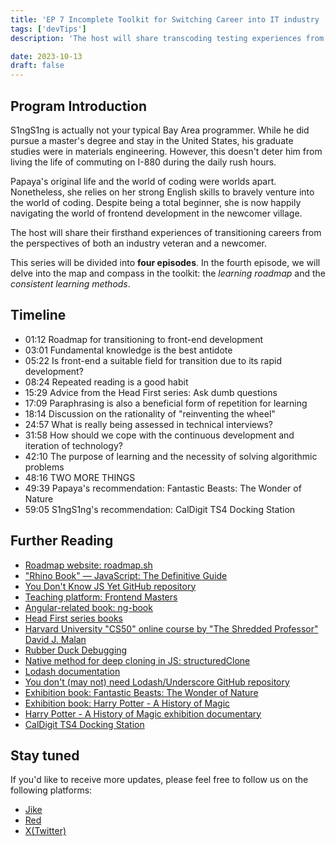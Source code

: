```yaml
---
title: 'EP 7 Incomplete Toolkit for Switching Career into IT industry | Roadmap'
tags: ['devTips']
description: 'The host will share transcoding testing experiences from the perspectives of both an experienced professional and a newcomer. This series will consist of four episodes, and in the fourth episode, we will explore the map and compass in the toolkit: the learning roadmap and the consistent learning methods throughout.'

date: 2023-10-13
draft: false
---
```


## Program Introduction

S1ngS1ng is actually not your typical Bay Area programmer. While he did pursue a master's degree and stay in the United States, his graduate studies were in materials engineering. However, this doesn't deter him from living the life of commuting on I-880 during the daily rush hours.

Papaya's original life and the world of coding were worlds apart. Nonetheless, she relies on her strong English skills to bravely venture into the world of coding. Despite being a total beginner, she is now happily navigating the world of frontend development in the newcomer village.

The host will share their firsthand experiences of transitioning careers from the perspectives of both an industry veteran and a newcomer.

This series will be divided into **four episodes**. In the fourth episode, we will delve into the map and compass in the toolkit: the _learning roadmap_ and the _consistent learning methods_.

## Timeline

- 01:12 Roadmap for transitioning to front-end development
- 03:01 Fundamental knowledge is the best antidote
- 05:22 Is front-end a suitable field for transition due to its rapid development?
- 08:24 Repeated reading is a good habit
- 15:29 Advice from the Head First series: Ask dumb questions
- 17:09 Paraphrasing is also a beneficial form of repetition for learning
- 18:14 Discussion on the rationality of "reinventing the wheel"
- 24:57 What is really being assessed in technical interviews?
- 31:58 How should we cope with the continuous development and iteration of technology?
- 42:10 The purpose of learning and the necessity of solving algorithmic problems
- 48:16 TWO MORE THINGS
- 49:39 Papaya's recommendation: Fantastic Beasts: The Wonder of Nature
- 59:05 S1ngS1ng's recommendation: CalDigit TS4 Docking Station

## Further Reading

- [Roadmap website: roadmap.sh](https://roadmap.sh/)
- ["Rhino Book" — JavaScript: The Definitive Guide](https://www.oreilly.com/library/view/javascript-the-definitive/9781491952016/)
- [You Don't Know JS Yet GitHub repository](https://github.com/getify/You-Dont-Know-JS)
- [Teaching platform: Frontend Masters](https://frontendmasters.com/)
- [Angular-related book: ng-book](https://www.newline.co/ng-book/2/)
- [Head First series books](https://www.oreilly.com/search/?q=Head%20First&type=article&type=book&type=journal&type=shortcut)
- [Harvard University "CS50" online course by "The Shredded Professor" David J. Malan](https://www.youtube.com/playlist?list=PLhQjrBD2T381WAHyx1pq-sBfykqMBI7V4)
- [Rubber Duck Debugging](https://rubberduckdebugging.com/)
- [Native method for deep cloning in JS: structuredClone](https://developer.mozilla.org/en-US/docs/Web/API/structuredClone)
- [Lodash documentation](https://lodash.com/docs)
- [You don't (may not) need Lodash/Underscore GitHub repository](https://github.com/you-dont-need/You-Dont-Need-Lodash-Underscore)
- [Exhibition book: Fantastic Beasts: The Wonder of Nature](https://book.douban.com/subject/35611195/)
- [Exhibition book: Harry Potter - A History of Magic](https://book.douban.com/subject/27156213/)
- [Harry Potter - A History of Magic exhibition documentary](https://www.bilibili.com/video/BV17L4y1t77d/?vd_source=fbf82fff42e0441608451f7e69ddec08)
- [CalDigit TS4 Docking Station](https://www.caldigit.com/thunderbolt-station-4/)

## Stay tuned

If you'd like to receive more updates, please feel free to follow us on the following platforms:

- [Jike](https://m.okjike.com/users/c751f4fb-d31d-44cf-aef9-f6b55dec4cd5?source=user_card&s=eyJ1IjoiNjUyMzg3NmQwZWQ3ZTc2NjQ5ODMwNWE4IiwiZCI6MX0%3D)
- [Red](https://www.xiaohongshu.com/user/profile/64c2024f00000000140396e6?xhsshare=WeixinSession&appuid=64c2024f00000000140396e6&apptime=1697005943)
- [X(Twitter)](https://twitter.com/wslj_podcast)
